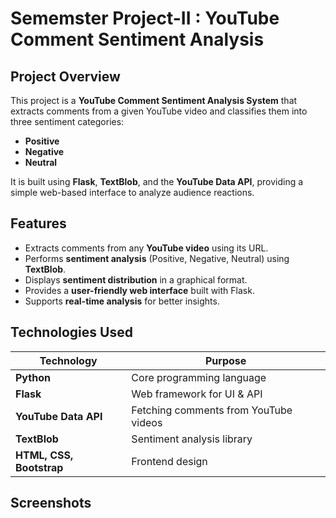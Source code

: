 # **Sememster Project-II : YouTube Comment Sentiment Analysis**  

## **Project Overview**  
This project is a **YouTube Comment Sentiment Analysis System** that extracts comments from a given YouTube video and classifies them into three sentiment categories:  
- **Positive**  
- **Negative**  
- **Neutral**  

It is built using **Flask**, **TextBlob**, and the **YouTube Data API**, providing a simple web-based interface to analyze audience reactions.  



## **Features**  
- Extracts comments from any **YouTube video** using its URL.  
- Performs **sentiment analysis** (Positive, Negative, Neutral) using **TextBlob**.  
- Displays **sentiment distribution** in a graphical format.  
- Provides a **user-friendly web interface** built with Flask.  
- Supports **real-time analysis** for better insights.  



## **Technologies Used**  
| Technology | Purpose |
|------------|---------|
| **Python** | Core programming language |
| **Flask** | Web framework for UI & API |
| **YouTube Data API** | Fetching comments from YouTube videos |
| **TextBlob** | Sentiment analysis library |
| **HTML, CSS, Bootstrap** | Frontend design |



## Screenshots
